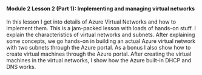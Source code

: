 #### Module 2 Lesson 2 (Part 1): Implementing and managing virtual networks

In this lesson I get into details of Azure Virtual Networks and how to implement them. This is a jam-packed lesson with loads of hands-on stuff. I explain the characteristics of virtual networks and subnets. After explaining some concepts, we go hands-on in building an actual Azure virtual network with two subnets through the Azure portal. As a bonus I also show how to create virtual machines through the Azure portal. After creating the virtual machines in the virtual networks, I show how the Azure built-in DHCP and DNS works. 










